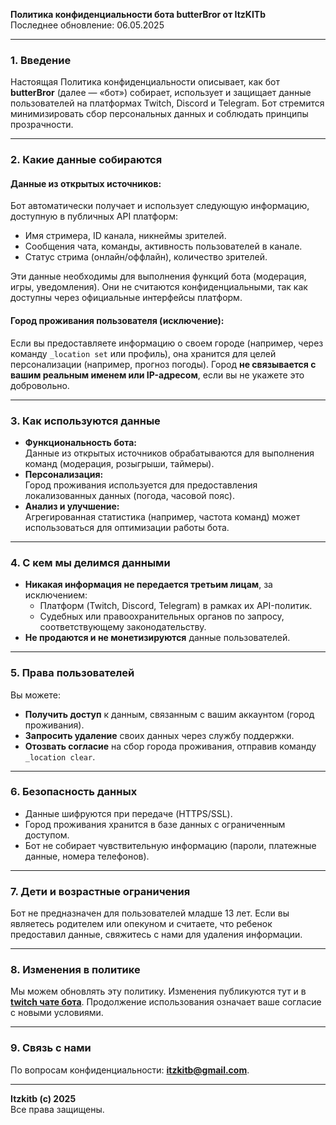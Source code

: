 **Политика конфиденциальности бота butterBror от ItzKITb**  
Последнее обновление: 06.05.2025

---

### 1. **Введение**  
Настоящая Политика конфиденциальности описывает, как бот **butterBror** (далее — «бот») собирает, использует и защищает данные пользователей на платформах Twitch, Discord и Telegram. Бот стремится минимизировать сбор персональных данных и соблюдать принципы прозрачности.  

---

### 2. **Какие данные собираются**  
#### **Данные из открытых источников:**  
Бот автоматически получает и использует следующую информацию, доступную в публичных API платформ:  
- Имя стримера, ID канала, никнеймы зрителей.  
- Сообщения чата, команды, активность пользователей в канале.  
- Статус стрима (онлайн/оффлайн), количество зрителей.  

Эти данные необходимы для выполнения функций бота (модерация, игры, уведомления). Они не считаются конфиденциальными, так как доступны через официальные интерфейсы платформ.  

#### **Город проживания пользователя (исключение):**  
Если вы предоставляете информацию о своем городе (например, через команду `_location set` или профиль), она хранится для целей персонализации (например, прогноз погоды). Город **не связывается с вашим реальным именем или IP-адресом**, если вы не укажете это добровольно.  

---

### 3. **Как используются данные**  
- **Функциональность бота:**  
  Данные из открытых источников обрабатываются для выполнения команд (модерация, розыгрыши, таймеры).  
- **Персонализация:**  
  Город проживания используется для предоставления локализованных данных (погода, часовой пояс).  
- **Анализ и улучшение:**  
  Агрегированная статистика (например, частота команд) может использоваться для оптимизации работы бота.  

---

### 4. **С кем мы делимся данными**  
- **Никакая информация не передается третьим лицам**, за исключением:  
  - Платформ (Twitch, Discord, Telegram) в рамках их API-политик.  
  - Судебных или правоохранительных органов по запросу, соответствующему законодательству.  
- **Не продаются и не монетизируются** данные пользователей.  

---

### 5. **Права пользователей**  
Вы можете:  
- **Получить доступ** к данным, связанным с вашим аккаунтом (город проживания).  
- **Запросить удаление** своих данных через службу поддержки.  
- **Отозвать согласие** на сбор города проживания, отправив команду `_location clear`.  

---

### 6. **Безопасность данных**  
- Данные шифруются при передаче (HTTPS/SSL).  
- Город проживания хранится в базе данных с ограниченным доступом.  
- Бот не собирает чувствительную информацию (пароли, платежные данные, номера телефонов).  

---

### 7. **Дети и возрастные ограничения**  
Бот не предназначен для пользователей младше 13 лет. Если вы являетесь родителем или опекуном и считаете, что ребенок предоставил данные, свяжитесь с нами для удаления информации.  

---

### 8. **Изменения в политике**  
Мы можем обновлять эту политику. Изменения публикуются тут и в **[twitch чате бота](https://twitch.tv/buttebror)**. Продолжение использования означает ваше согласие с новыми условиями.  

---

### 9. **Связь с нами**  
По вопросам конфиденциальности: **itzkitb@gmail.com**.  

---  
**Itzkitb (c) 2025**  
Все права защищены.
